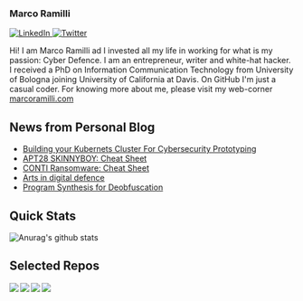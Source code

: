 ### Marco Ramilli

<p align="left">
 <a href="https://www.linkedin.com/in/marcoramilli/" target="_blank">
    <img src="https://img.shields.io/badge/LinkedIn-%230077B5.svg?&style=flat-square&logo=linkedin&logoColor=white&color=071A2C" alt="LinkedIn">
 <a href="https://twitter.com/Marco_Ramilli/" target="_blank">
    <img src="https://img.shields.io/badge/Twitter-%231877F2.svg?&style=flat-square&logo=twitter&logoColor=white&color=071A2C" alt="Twitter">
  </a>
</p>

Hi! I am Marco Ramilli ad I invested all my life in working for what is my passion: Cyber Defence. I am an entrepreneur, writer and white-hat hacker. I received a PhD on Information Communication Technology from University of Bologna joining University of California at Davis. On GitHub I'm just a casual coder. For knowing more about me, please visit my web-corner [marcoramilli.com](https://marcoramilli.com) 

## News from Personal Blog
<!--START_SECTION:feed-->
* [Building your Kubernets Cluster For Cybersecurity Prototyping](https:&#x2F;&#x2F;marcoramilli.com&#x2F;2022&#x2F;01&#x2F;18&#x2F;building-your-kubernets-cluster-for-cybersecurity-prototyping&#x2F;)
* [APT28 SKINNYBOY: Cheat Sheet](https:&#x2F;&#x2F;marcoramilli.com&#x2F;2021&#x2F;12&#x2F;30&#x2F;apt28-skinnyboy-cheat-sheet&#x2F;)
* [CONTI Ransomware: Cheat Sheet](https:&#x2F;&#x2F;marcoramilli.com&#x2F;2021&#x2F;11&#x2F;07&#x2F;conti-ransomware-cheat-sheet&#x2F;)
* [Arts in digital defence](https:&#x2F;&#x2F;marcoramilli.com&#x2F;2021&#x2F;10&#x2F;16&#x2F;arts-in-digital-defence&#x2F;)
* [Program Synthesis for Deobfuscation](https:&#x2F;&#x2F;marcoramilli.com&#x2F;2021&#x2F;09&#x2F;13&#x2F;program-synthesis-for-deobfuscation&#x2F;)
<!--END_SECTION:feed-->

## Quick Stats
![Anurag's github stats](https://github-readme-stats.vercel.app/api?username=marcoramilli&show_icons=true&hide_border=true&hide=contribs,prs])

## Selected Repos
<a href="https://github.com/marcoramilli/MalwareTrainingSets">
  <img align="left" src="https://github-readme-stats.vercel.app/api/pin/?username=marcoramilli&repo=MalwareTrainingSets" />
</a>
<a href="https://github.com/marcoramilli/PhishingKitTracker">
  <img align="left" src="https://github-readme-stats.vercel.app/api/pin/?username=marcoramilli&repo=PhishingKitTracker" />
</a>
<a href="https://github.com/marcoramilli/malcontrol">
  <img align="left" src="https://github-readme-stats.vercel.app/api/pin/?username=marcoramilli&repo=malcontrol" />
</a>
<a href="https://github.com/marcoramilli/APT34">
  <img align="left" src="https://github-readme-stats.vercel.app/api/pin/?username=marcoramilli&repo=APT34" />
</a>
